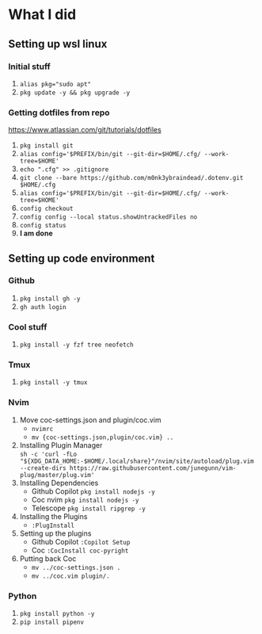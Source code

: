 # What I did

## Setting up wsl linux

### Initial stuff

1. `alias pkg="sudo apt"`
1. `pkg update -y && pkg upgrade -y`

### Getting dotfiles from repo

<https://www.atlassian.com/git/tutorials/dotfiles>

1. `pkg install git`
1. `alias config='$PREFIX/bin/git --git-dir=$HOME/.cfg/ --work-tree=$HOME'`
1. `echo ".cfg" >> .gitignore`
1. `git clone --bare https://github.com/m0nk3ybraindead/.dotenv.git $HOME/.cfg`
1. `alias config='$PREFIX/bin/git --git-dir=$HOME/.cfg/ --work-tree=$HOME'`
1. `config checkout`
1. `config config --local status.showUntrackedFiles no`
1. `config status`
1. **I am done**

## Setting up code environment

### Github

1. `pkg install gh -y`
1. `gh auth login`

### Cool stuff

1. `pkg install -y fzf tree neofetch`

### Tmux

1. `pkg install -y tmux`

### Nvim

1. Move coc-settings.json and plugin/coc.vim
    * `nvimrc`
    * `mv {coc-settings.json,plugin/coc.vim} ..`
1. Installing Plugin Manager \
    `sh -c 'curl -fLo "${XDG_DATA_HOME:-$HOME/.local/share}"/nvim/site/autoload/plug.vim
    --create-dirs https://raw.githubusercontent.com/junegunn/vim-plug/master/plug.vim'`
1. Installing Dependencies
    * Github Copilot `pkg install nodejs -y`
    * Coc nvim `pkg install nodejs -y`
    * Telescope `pkg install ripgrep -y`
1. Installing the Plugins
    * `:PlugInstall`
1. Setting up the plugins
    * Github Copilot `:Copilot Setup`
    * Coc `:CocInstall coc-pyright`
1. Putting back Coc
    * `mv ../coc-settings.json .`
    * `mv ../coc.vim plugin/.`

### Python

1. `pkg install python -y`
1. `pip install pipenv`
